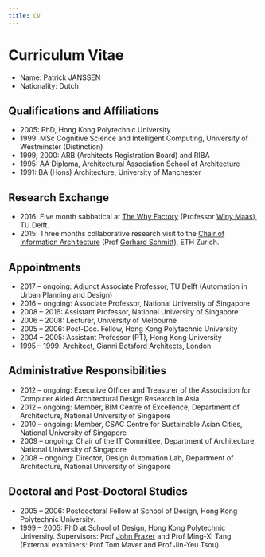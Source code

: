 ```yaml
---
title: CV
---
```

# Curriculum Vitae

- Name: Patrick JANSSEN
- Nationality: Dutch

## Qualifications and Affiliations

- 2005: PhD, Hong Kong Polytechnic University
- 1999: MSc Cognitive Science and Intelligent Computing, University of Westminster (Distinction)
- 1999, 2000:  ARB (Architects Registration Board) and RIBA
- 1995: AA Diploma, Architectural Association School of Architecture
- 1991: BA (Hons) Architecture, University of Manchester

## Research Exchange

- 2016: Five month sabbatical at [The Why Factory](http://thewhyfactory.com/) (Professor [Winy Maas](https://www.mvrdv.nl/en/about/principal-architects/winy-maas)), TU Delft.
- 2015: Three months collaborative research visit to the [Chair of Information Architecture](http://www.ia.arch.ethz.ch/) (Prof [Gerhard Schmitt](http://www.fcl.ethz.ch/people/CoreTeam/GerhardSchmitt.html)), ETH Zurich.

## Appointments

- 2017 – ongoing: Adjunct Associate Professor, TU Delft (Automation in Urban Planning and Design)
- 2016 – ongoing: Associate Professor, National University of Singapore
- 2008 – 2016: Assistant Professor, National University of Singapore
- 2006 – 2008: Lecturer, University of Melbourne
- 2005 – 2006: Post-Doc. Fellow, Hong Kong Polytechnic University
- 2004 – 2005: Assistant Professor (PT), Hong Kong University
- 1995 – 1999: Architect, Gianni Botsford Architects, London

## Administrative Responsibilities

- 2012 – ongoing: Executive Officer and Treasurer of the Association for Computer Aided Architectural Design Research in Asia
- 2012 – ongoing: Member, BIM Centre of Excellence, Department of Architecture, National University of Singapore
- 2010 – ongoing: Member, CSAC Centre for Sustainable Asian Cities, National University of Singapore
- 2009 – ongoing: Chair of the IT Committee, Department of Architecture, National University of Singapore
- 2008 – ongoing: Director, Design Automation Lab, Department of Architecture, National University of Singapore

## Doctoral and Post-Doctoral Studies

- 2005 – 2006: Postdoctoral Fellow at School of Design, Hong Kong Polytechnic University.
- 1999 – 2005: PhD at School of Design, Hong Kong Polytechnic University. Supervisors: Prof [John Frazer](http://www.johnfrazer.com/) and Prof Ming-Xi Tang (External examiners: Prof Tom Maver and Prof Jin-Yeu Tsou).
